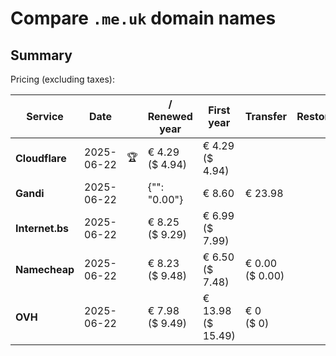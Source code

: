 # Compare `.me.uk` domain names

## Summary

Pricing (excluding taxes):

| Service | Date |  | / Renewed year | First year | Transfer | Restoration |
|--|--|--|--|--|--|--|
| **Cloudflare** | 2025-06-22 | 🏆 | € 4.29<br>($ 4.94) | € 4.29<br>($ 4.94) |  |  |
| **Gandi** | 2025-06-22 |  | {"": "0.00"} | € 8.60 | € 23.98 |  |
| **Internet.bs** | 2025-06-22 |  | € 8.25<br>($ 9.29) | € 6.99<br>($ 7.99) |  |  |
| **Namecheap** | 2025-06-22 |  | € 8.23<br>($ 9.48) | € 6.50<br>($ 7.48) | € 0.00<br>($ 0.00) |  |
| **OVH** | 2025-06-22 |  | € 7.98<br>($ 9.49) | € 13.98<br>($ 15.49) | € 0<br>($ 0) |  |
